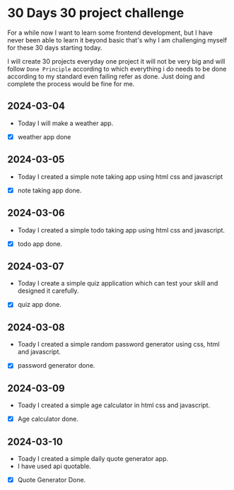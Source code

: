 # 30 Days 30 project challenge

For a while now I want to learn some frontend development, but I have never been able to learn it beyond basic that's why I am challenging myself for these 30 days starting today.

I will create 30 projects everyday one project it will not be very big and will follow `Done Principle` according to which everything i do needs to be done according to my standard even failing refer as done. Just doing and complete the process would be fine for me.

## 2024-03-04

- Today I will make a weather app.
- [x] weather app done

## 2024-03-05

- Today I created a simple note taking app using html css and javascript
- [x] note taking app done.

## 2024-03-06

- Today I created a simple todo taking app using html css and javascript.
- [x] todo app done.

## 2024-03-07

- Today I create a simple quiz application which can test your skill and designed it carefully.
- [x] quiz app done.

## 2024-03-08

- Toady I created a simple random password generator using css, html and javascript.
- [x] password generator done.

## 2024-03-09

- Toady I created a simple age calculator in html css and javascript.
- [x] Age calculator done.

## 2024-03-10

- Toady I created a simple daily quote generator app.
- I have used api quotable.
- [x] Quote Generator Done.
